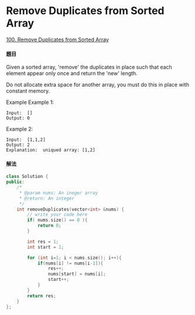 # Remove Duplicates from Sorted Array

[100. Remove Duplicates from Sorted Array](https://www.lintcode.com/problem/remove-duplicates-from-sorted-array/?_from=ladder&&fromId=116)

#### 題目

Given a sorted array, 'remove' the duplicates in place such that each element appear only once and return the 'new' length.

Do not allocate extra space for another array, you must do this in place with constant memory.

Example Example 1:

```text
Input:  []
Output: 0
```

Example 2:

```text
Input:  [1,1,2]
Output: 2    
Explanation:  uniqued array: [1,2]
```

#### 解法

```cpp
class Solution {
public:
    /*
     * @param nums: An ineger array
     * @return: An integer
     */
    int removeDuplicates(vector<int> &nums) {
        // write your code here
        if( nums.size() == 0 ){
            return 0; 
        }

        int res = 1;
        int start = 1;

        for (int i=1; i < nums.size(); i++){
            if(nums[i] != nums[i-1]){
                res++;
                nums[start] = nums[i];
                start++;
            }
        }
        return res;
    }
};
```

